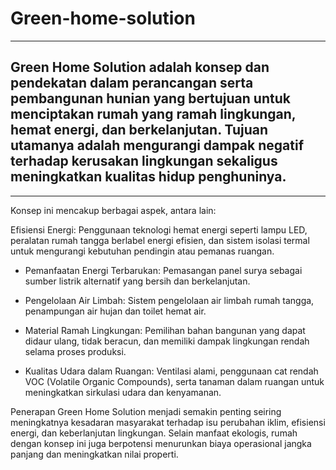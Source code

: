 # Green-home-solution
---
## Green Home Solution adalah konsep dan pendekatan dalam perancangan serta pembangunan hunian yang bertujuan untuk menciptakan rumah yang ramah lingkungan, hemat energi, dan berkelanjutan. Tujuan utamanya adalah mengurangi dampak negatif terhadap kerusakan lingkungan sekaligus meningkatkan kualitas hidup penghuninya.
---
Konsep ini mencakup berbagai aspek, antara lain:

Efisiensi Energi: Penggunaan teknologi hemat energi seperti lampu LED, peralatan rumah tangga berlabel energi efisien, dan sistem isolasi termal untuk mengurangi kebutuhan pendingin atau pemanas ruangan.

* Pemanfaatan Energi Terbarukan: Pemasangan panel surya sebagai sumber listrik alternatif yang bersih dan berkelanjutan.

* Pengelolaan Air Limbah: Sistem pengelolaan air limbah rumah tangga, penampungan air hujan dan toilet hemat air.

* Material Ramah Lingkungan: Pemilihan bahan bangunan yang dapat didaur ulang, tidak beracun, dan memiliki dampak lingkungan rendah selama proses produksi.

* Kualitas Udara dalam Ruangan: Ventilasi alami, penggunaan cat rendah VOC (Volatile Organic Compounds), serta tanaman dalam ruangan untuk meningkatkan sirkulasi udara dan kenyamanan.

Penerapan Green Home Solution menjadi semakin penting seiring meningkatnya kesadaran masyarakat terhadap isu perubahan iklim, efisiensi energi, dan keberlanjutan lingkungan. Selain manfaat ekologis, rumah dengan konsep ini juga berpotensi menurunkan biaya operasional jangka panjang dan meningkatkan nilai properti.

